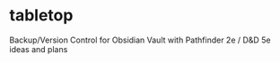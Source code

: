 # tabletop
Backup/Version Control for Obsidian Vault with Pathfinder 2e / D&amp;D 5e ideas and plans
